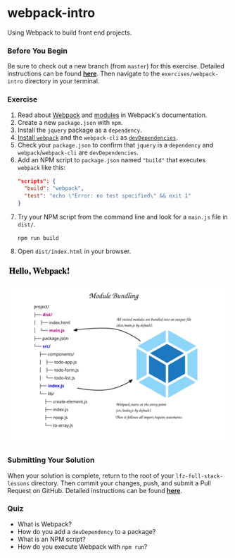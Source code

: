 # webpack-intro

Using Webpack to build front end projects.

### Before You Begin

Be sure to check out a new branch (from `master`) for this exercise. Detailed instructions can be found [**here**](../../guides/before-each-exercise.md). Then navigate to the `exercises/webpack-intro` directory in your terminal.

### Exercise

1. Read about [Webpack](https://webpack.js.org/concepts/why-webpack/) and [modules](https://webpack.js.org/concepts/modules/) in Webpack's documentation.
2. Create a new `package.json` with `npm`.
3. Install the `jquery` package as a `dependency`.
4. [Install `webpack`](https://webpack.js.org/guides/installation/) and the `webpack-cli` as [`devDependencies`](https://docs.npmjs.com/specifying-dependencies-and-devdependencies-in-a-package-json-file).
5. Check your `package.json` to confirm that `jquery` is a `dependency` and `webpack`/`webpack-cli` are `devDependencies`.
6. Add an NPM script to `package.json` named `"build"` that executes `webpack` like this:
    ```json
    "scripts": {
      "build": "webpack",
      "test": "echo \"Error: no test specified\" && exit 1"
    }
    ```
7. Try your NPM script from the command line and look for a `main.js` file in `dist/`.
    ```shell
    npm run build
    ```
8. Open `dist/index.html` in your browser.

![Webpack Intro Solution](webpack-intro-solution.gif)

<p align="middle">
  <img src="module-bundling.svg">
</p>

### Submitting Your Solution

When your solution is complete, return to the root of your `lfz-full-stack-lessons` directory. Then commit your changes, push, and submit a Pull Request on GitHub. Detailed instructions can be found [**here**](../../guides/after-each-exercise.md).

### Quiz

- What is Webpack?
- How do you add a `devDependency` to a package?
- What is an NPM script?
- How do you execute Webpack with `npm run`?
